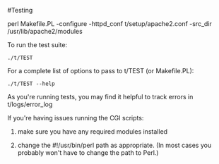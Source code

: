 #Testing

perl Makefile.PL -configure -httpd_conf t/setup/apache2.conf -src_dir /usr/lib/apache2/modules

To run the test suite:

    ./t/TEST

For a complete list of options to pass to t/TEST (or Makefile.PL):

    ./t/TEST --help

As you're running tests, you may find it helpful to track errors in t/logs/error_log

If you're having issues running the CGI scripts:

1. make sure you have any required modules installed

2. change the #!/usr/bin/perl path as appropriate. (In most cases you probably
won't have to change the path to Perl.)
